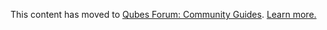 This content has moved to [Qubes Forum: Community Guides](https://forum.qubes-os.org/t/graphical-bluetooth-configuration/18982). [Learn more.](https://forum.qubes-os.org/t/announcement-qubes-community-project-has-been-migrated-to-the-forum/20367/)

